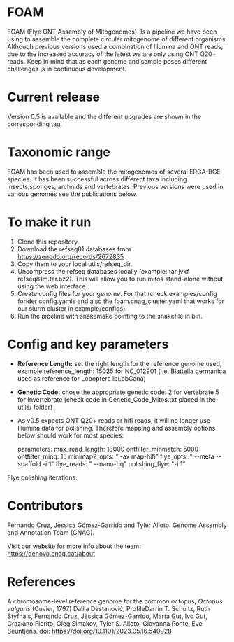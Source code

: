 # FOAM
FOAM (Flye ONT Assembly of Mitogenomes). Is a pipeline we have been using to assemble the complete circular mitogenome of different organisms. Although previous versions used a combination of Illumina and ONT reads, due to the increased accuracy of the latest we are only using ONT Q20+ reads. Keep in mind that as each genome and sample poses different challenges is in continuous development.

# Current release
Version 0.5 is available and the different upgrades are shown in the corresponding tag.

# Taxonomic range 
FOAM has been used to assemble the mitogenomes of several ERGA-BGE species. It has been successful across different taxa including insects,sponges, archnids and vertebrates. Previous versions were used in various genomes see the publications below.

# To make it run
1. Clone this repository.
2. Download the refseq81 databases from https://zenodo.org/records/2672835
3. Copy them to your local utils/refseq_dir.
4. Uncompress the refseq databases locally  (example:  tar jvxf refseq81m.tar.bz2). This will allow you to run mitos stand-alone without using the web interface.
5. Create config files for your genome. For that (check examples/config forlder config.yamls and also the foam.cnag_cluster.yaml that works for our slurm cluster in example/configs).
6. Run the pipeline with snakemake pointing to the snakefile in bin.

# Config and key parameters

  - **Reference Length:** set the right length for the reference genome used, example reference_length: 15025 for NC_012901 (i.e. Blattella germanica used as reference for Loboptera ibLobCana)

  - **Genetic Code:** chose the appropriate genetic code: 2 for Vertebrate 5 for Invertebrate (check code in Genetic_Code_Mitos.txt placed in the utils/ folder)
  - As v0.5 expects ONT Q20+ reads or hifi reads, it will no longer use Illumina data for polishing. Therefore mapping and assembly options below should work for most species:

	parameters:
		max_read_length: 18000
		ontfilter_minmatch: 5000
		ontfilter_minq: 15
		minimap2_opts: " -ax map-hifi"
		flye_opts: " --meta --scaffold -i 1"
		flye_reads: " --nano-hq"
		polishing_flye: "-i 1"

Flye polishing iterations. 


# Contributors
Fernando Cruz, Jèssica Gómez-Garrido and Tyler Alioto. Genome Assembly and Annotation Team (CNAG).

Visit our website for more info about the team: https://denovo.cnag.cat/about

# References
A chromosome-level reference genome for the common octopus, _Octopus vulgaris_ (Cuvier, 1797)
Dalila Destanović, ProfileDarrin T. Schultz, Ruth Styfhals, Fernando Cruz, Jèssica Gómez-Garrido, Marta Gut, Ivo Gut, Graziano Fiorito, Oleg Simakov, Tyler S. Alioto, Giovanna Ponte, Eve Seuntjens.
doi: https://doi.org/10.1101/2023.05.16.540928 
